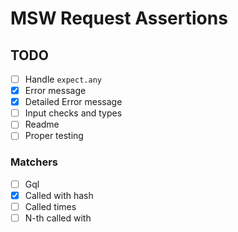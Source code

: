 # MSW Request Assertions

## TODO

- [ ] Handle `expect.any`
- [x] Error message
- [x] Detailed Error message
- [ ] Input checks and types
- [ ] Readme
- [ ] Proper testing

### Matchers

- [ ] Gql
- [x] Called with hash
- [ ] Called times
- [ ] N-th called with
